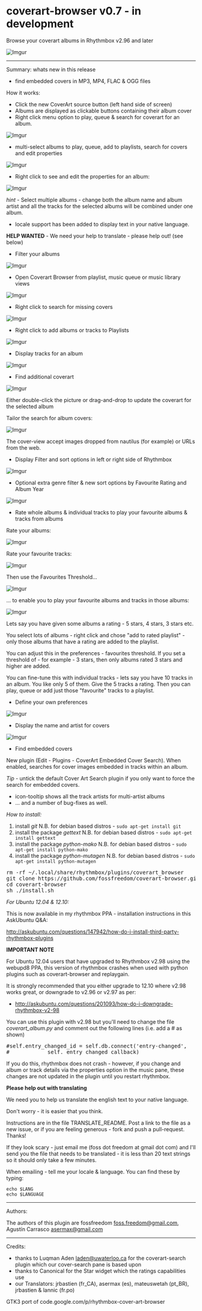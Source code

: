 coverart-browser v0.7 - in development
================

Browse your coverart albums in Rhythmbox v2.96 and later

![Imgur](http://i.imgur.com/XM7KW.png)

-----------

Summary: whats new in this release

 - find embedded covers in MP3, MP4, FLAC & OGG files

How it works:

 - Click the new CoverArt source button (left hand side of screen)
 - Albums are displayed as clickable buttons containing their album cover
 - Right click menu option to play, queue & search for coverart for an album.

![Imgur](http://i.imgur.com/cGUTr.png)

 - multi-select albums to play, queue, add to playlists, search for covers and edit properties

![Imgur](http://i.imgur.com/Od0Bc.png)

 - Right click to see and edit the properties for an album:

![Imgur](http://i.imgur.com/U1YyX.png)

*hint* - Select multiple albums - change both the album name and album artist and all the tracks for 
  the selected albums will be combined under one album.

 - locale support has been added to display text in your native language.

**HELP WANTED** - We need your help to translate - please help out! (see below)

 - Filter your albums

![Imgur](http://i.imgur.com/1QEfH.png)

 - Open Coverart Browser from playlist, music queue or music library views

![Imgur](http://i.imgur.com/i7rGj.png)

 - Right click to search for missing covers

![Imgur](http://i.imgur.com/QmHzi.png)

 - Right click to add albums or tracks to Playlists

![Imgur](http://i.imgur.com/gN6Xd.png)

 - Display tracks for an album

![Imgur](http://i.imgur.com/TFzgM.png)

 - Find additional coverart

![Imgur](http://i.imgur.com/swQ7R.png)

Either double-click the picture or drag-and-drop to update the coverart for the selected album

Tailor the search for album covers:

![Imgur](http://i.imgur.com/N7cy6.png)

The cover-view accept images dropped from nautilus (for example) or URLs from the web.

 - Display Filter and sort options in left or right side of Rhythmbox

![Imgur](http://i.imgur.com/MDfCP.png)

 - Optional extra genre filter & new sort options by Favourite Rating and Album Year

![Imgur](http://i.imgur.com/xJIN9.png)

 - Rate whole albums & individual tracks to play your favourite albums & tracks from albums

Rate your albums:

![Imgur](http://i.imgur.com/k0rTU.png)

Rate your favourite tracks:

![Imgur](http://i.imgur.com/JWNVH.png)

Then use the Favourites Threshold...

![Imgur](http://i.imgur.com/SMyrL.png)

... to enable you to play your favourite albums and tracks in those albums:

![Imgur](http://i.imgur.com/0fnzv.png)


Lets say you have given some albums a rating - 5 stars, 4 stars, 3 stars etc.

You select lots of albums - right click and chose "add to rated playlist" - only those albums that have a rating are added to the playlist.

You can adjust this in the preferences - favourites threshold. If you set a threshold of - for example - 3 stars, then only albums rated 3 stars and higher are added.

You can fine-tune this with individual tracks - lets say you have 10 tracks in an album. You like only 5 of them. Give the 5 tracks a rating. Then you can play, queue or add just those "favourite" tracks to a playlist.


 - Define your own preferences

![Imgur](http://i.imgur.com/rro0A.png)

 - Display the name and artist for covers

![Imgur](http://i.imgur.com/3xDfI.png)

 - Find embedded covers

 New plugin (Edit - Plugins - CoverArt Embedded Cover Search).  When enabled, searches for cover images embedded in tracks within an album.

 *Tip* - untick the default Cover Art Search plugin if you only want to force the search for embedded covers. 

 - icon-tooltip shows all the track artists for multi-artist albums
 - ... and a number of bug-fixes as well.

*How to install:*

1. install *git*
N.B. for debian based distros - `sudo apt-get install git`
2. install the package *gettext*
N.B. for debian based distros - `sudo apt-get install gettext`
3. install the package *python-mako*
N.B. for debian based distros - `sudo apt-get install python-mako`
3. install the package *python-mutagen*
N.B. for debian based distros - `sudo apt-get install python-mutagen`


<pre>
rm -rf ~/.local/share/rhythmbox/plugins/coverart_browser
git clone https://github.com/fossfreedom/coverart-browser.git
cd coverart-browser
sh ./install.sh
</pre>

*For Ubuntu 12.04 & 12.10:*

This is now available in my rhythmbox PPA - installation instructions in this AskUbuntu Q&A:

http://askubuntu.com/questions/147942/how-do-i-install-third-party-rhythmbox-plugins

**IMPORTANT NOTE**

For Ubuntu 12.04 users that have upgraded to Rhythmbox v2.98 using the webupd8 PPA, this version 
of rhythmbox crashes when used with python plugins such as coverart-browser and replaygain.

It is strongly recommended that you either upgrade to 12.10 where v2.98 works great, or 
downgrade to v2.96 or v2.97 as per:
 - http://askubuntu.com/questions/201093/how-do-i-downgrade-rhythmbox-v2-98

You can use this plugin with v2.98 but you'll need to change the file *coverart_album.py* and
comment out the following lines (i.e. add a # as shown)

<pre>
#self.entry_changed_id = self.db.connect('entry-changed',
#            self._entry_changed_callback)
</pre>

If you do this, rhythmbox does not crash - however, if you change and album or track details
via the properties option in the music pane, these changes are not updated in the plugin until
you restart rhythmbox.


**Please help out with translating**

We need you to help us translate the english text to your native language.

Don't worry - it is easier that you think.

Instructions are in the file TRANSLATE_README. Post a link to the file as a new issue, or
if you are feeling generous - fork and push a pull-request. Thanks!

If they look scary - just email me (foss dot freedom at gmail dot com) and I'll send you the 
file that needs to be translated - it is less than 20 text strings so it should only take a
few minutes.

When emailing - tell me your locale & language.  You can find these by typing:

    echo $LANG
    echo $LANGUAGE

-------

Authors:

The authors of this plugin are fossfreedom <foss.freedom@gmail.com>, Agustín Carrasco <asermax@gmail.com>

-------

Credits:

 - thanks to Luqman Aden <laden@uwaterloo.ca> for the coverart-search plugin which our cover-search pane is based upon
 - thanks to Canonical for the Star widget which the ratings capabilities use
 - our Translators: jrbastien (fr_CA), asermax (es), mateuswetah (pt_BR), jrbastien & lannic (fr.po)

GTK3 port of code.google.com/p/rhythmbox-cover-art-browser
